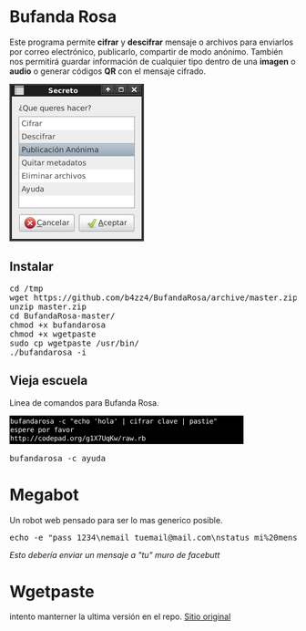 # Bufanda Rosa

Este programa permite **cifrar** y **descifrar** mensaje o archivos para enviarlos por correo electrónico, publicarlo, compartir de modo anónimo. 
También nos permitirá guardar información de cualquier tipo dentro de una **imagen** o **audio** o generar códigos **QR** con el mensaje cifrado.

![captura del programa](img/cifrado.png)

## Instalar

<pre>
cd /tmp
wget https://github.com/b4zz4/BufandaRosa/archive/master.zip
unzip master.zip
cd BufandaRosa-master/
chmod +x bufandarosa
chmod +x wgetpaste
sudo cp wgetpaste /usr/bin/
./bufandarosa -i
</pre>


## Vieja escuela

Linea de comandos para Bufanda Rosa.

![captura del programa](img/shell.png)

<pre>
bufandarosa -c ayuda
</pre>


# Megabot

Un robot web pensado para ser lo mas generico posible.

<pre>
echo -e "pass 1234\nemail tuemail@mail.com\nstatus mi%20mensaje" | megabot m.facebook.com
</pre>

_Esto debería enviar un mensaje a "tu" muro de facebutt_

# Wgetpaste

intento manterner la ultima versión en el repo. [Sitio original](http://wgetpaste.zlin.dk/)
